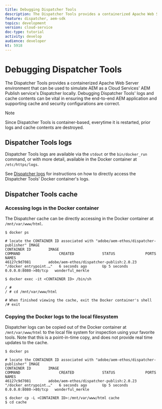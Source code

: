 ```yaml
---
title: Debugging Dispatcher Tools
description: The Dispatcher Tools provides a containerized Apache Web Server environment that can be used to simulate AEM as a Cloud Services' AEM Publish service's Dispatcher locally. Debugging Dispatcher Tools' logs and cache contents can be vital in ensuring the end-to-end AEM application and supporting cache and security configurations are correct.
feature: dispatcher, aem-sdk
topics: development
version: cloud-service
doc-type: tutorial
activity: develop
audience: developer
kt: 5918
---
```


# Debugging Dispatcher Tools

The Dispatcher Tools provides a containerized Apache Web Server environment that can be used to simulate AEM as a Cloud Services' AEM Publish service's Dispatcher locally. 
Debugging Dispatcher Tools' logs and cache contents can be vital in ensuring the end-to-end AEM application and supporting cache and security configurations are correct.

>[!NOTE]
>
>Since Dispatcher Tools is container-based, everytime it is restarted, prior logs and cache contents are destroyed.

## Dispatcher Tools logs

Dispatcher Tools logs are available via the `stdout` or the `bin/docker_run` command, or with more detail, available in the Docker container at `/etc/https/logs`.

See [Dispatcher logs](./logs.md#dispatcher-logs) for instructions on how to directly access the Dispatcher Tools' Docker container's logs.

## Dispatcher Tools cache

### Accessing logs in the Docker container

The Dispatcher cache can be directly accessing in the Docker container at ` /mnt/var/www/html`.

```shell
$ docker ps

# locate the CONTAINER ID associated with "adobe/aem-ethos/dispatcher-publisher" IMAGE
CONTAINER ID        IMAGE                                       COMMAND                  CREATED             STATUS              PORTS                  NAMES
46127c9d7081        adobe/aem-ethos/dispatcher-publish:2.0.23   "/docker_entrypoint.…"   6 seconds ago       Up 5 seconds        0.0.0.0:8080->80/tcp   wonderful_merkle

$ docker exec -it <CONTAINER ID> /bin/sh

/ # 
/ # cd /mnt/var/www/html

# When finished viewing the cache, exit the Docker container's shell
/# exit
```

### Copying the Docker logs to the local filesystem

Dispatcher logs can be copied out of the Docker container at `/mnt/var/www/html` to the local file system for inspection using your favorite tools. Note that this is a point-in-time copy, and does not provide real time updates to the cache.

```shell
$ docker ps

# locate the CONTAINER ID associated with "adobe/aem-ethos/dispatcher-publisher" IMAGE
CONTAINER ID        IMAGE                                       COMMAND                  CREATED             STATUS              PORTS                  NAMES
46127c9d7081        adobe/aem-ethos/dispatcher-publish:2.0.23   "/docker_entrypoint.…"   6 seconds ago       Up 5 seconds        0.0.0.0:8080->80/tcp   wonderful_merkle

$ docker cp -L <CONTAINER ID>:/mnt/var/www/html cache 
$ cd cache
```

